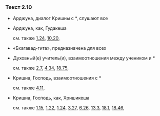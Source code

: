 ### Текст 2.10
	
- Арджуна, диалог Кришны с \*, слушают все

	
- Арджуна, как, Гудакеша

	см. также  [1.24](../01/0124.md),  [10.20](../10/1020.md), 
	
- «Бхагавад-гита», предназначена для всех

	
- Духовный(е) учитель(и), взаимоотношения между учеником и \*

	см. также  [2.7](../02/0207.md),  [4.34](../04/0434.md),  [18.75](../18/1875.md), 
	
- Кришна, Господь, взаимоотношения с \*

	см. также  [4.11](../04/0411.md), 
	
- Кришна, Господь, как, Хришикеша

	см. также  [1.15](../01/0115.md),  [1.22](../01/0122.md),  [1.24](../01/0124.md),  [3.27](../03/0327.md),  [6.26](../06/0626.md),  [13.3](../13/1303.md),  [18.1](../18/1801.md),  [18.46](../18/1846.md), 
